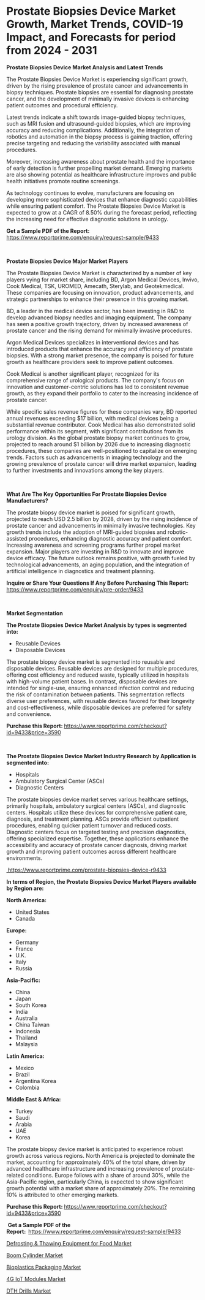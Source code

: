 <p><h1>Prostate Biopsies Device Market Growth, Market Trends, COVID-19 Impact, and Forecasts for period from 2024 - 2031</h1></p><p><strong>Prostate Biopsies Device Market Analysis and Latest Trends</strong></p>
<p><p>The Prostate Biopsies Device Market is experiencing significant growth, driven by the rising prevalence of prostate cancer and advancements in biopsy techniques. Prostate biopsies are essential for diagnosing prostate cancer, and the development of minimally invasive devices is enhancing patient outcomes and procedural efficiency. </p><p>Latest trends indicate a shift towards image-guided biopsy techniques, such as MRI fusion and ultrasound-guided biopsies, which are improving accuracy and reducing complications. Additionally, the integration of robotics and automation in the biopsy process is gaining traction, offering precise targeting and reducing the variability associated with manual procedures.</p><p>Moreover, increasing awareness about prostate health and the importance of early detection is further propelling market demand. Emerging markets are also showing potential as healthcare infrastructure improves and public health initiatives promote routine screenings. </p><p>As technology continues to evolve, manufacturers are focusing on developing more sophisticated devices that enhance diagnostic capabilities while ensuring patient comfort. The Prostate Biopsies Device Market is expected to grow at a CAGR of 8.50% during the forecast period, reflecting the increasing need for effective diagnostic solutions in urology.</p></p>
<p><strong>Get a Sample PDF of the Report:&nbsp;</strong> <a href="https://www.reportprime.com/enquiry/request-sample/9433">https://www.reportprime.com/enquiry/request-sample/9433</a></p>
<p>&nbsp;</p>
<p><strong>Prostate Biopsies Device Major Market Players</strong></p>
<p><p>The Prostate Biopsies Device Market is characterized by a number of key players vying for market share, including BD, Argon Medical Devices, Invivo, Cook Medical, TSK, UROMED, Amecath, Sterylab, and Geotekmedical. These companies are focusing on innovation, product advancements, and strategic partnerships to enhance their presence in this growing market.</p><p>BD, a leader in the medical device sector, has been investing in R&D to develop advanced biopsy needles and imaging equipment. The company has seen a positive growth trajectory, driven by increased awareness of prostate cancer and the rising demand for minimally invasive procedures. </p><p>Argon Medical Devices specializes in interventional devices and has introduced products that enhance the accuracy and efficiency of prostate biopsies. With a strong market presence, the company is poised for future growth as healthcare providers seek to improve patient outcomes.</p><p>Cook Medical is another significant player, recognized for its comprehensive range of urological products. The company's focus on innovation and customer-centric solutions has led to consistent revenue growth, as they expand their portfolio to cater to the increasing incidence of prostate cancer.</p><p>While specific sales revenue figures for these companies vary, BD reported annual revenues exceeding $17 billion, with medical devices being a substantial revenue contributor. Cook Medical has also demonstrated solid performance within its segment, with significant contributions from its urology division. As the global prostate biopsy market continues to grow, projected to reach around $1 billion by 2026 due to increasing diagnostic procedures, these companies are well-positioned to capitalize on emerging trends. Factors such as advancements in imaging technology and the growing prevalence of prostate cancer will drive market expansion, leading to further investments and innovations among the key players.</p></p>
<p>&nbsp;</p>
<p><strong>What Are The Key Opportunities For Prostate Biopsies Device Manufacturers?</strong></p>
<p><p>The prostate biopsy device market is poised for significant growth, projected to reach USD 2.5 billion by 2028, driven by the rising incidence of prostate cancer and advancements in minimally invasive technologies. Key growth trends include the adoption of MRI-guided biopsies and robotic-assisted procedures, enhancing diagnostic accuracy and patient comfort. Increasing awareness and screening programs further propel market expansion. Major players are investing in R&D to innovate and improve device efficacy. The future outlook remains positive, with growth fueled by technological advancements, an aging population, and the integration of artificial intelligence in diagnostics and treatment planning.</p></p>
<p><strong>Inquire or Share Your Questions If Any Before Purchasing This Report:</strong> <a href="https://www.reportprime.com/enquiry/pre-order/9433">https://www.reportprime.com/enquiry/pre-order/9433</a></p>
<p>&nbsp;</p>
<p><strong>Market Segmentation</strong></p>
<p><strong>The Prostate Biopsies Device Market Analysis by types is segmented into:</strong></p>
<p><ul><li>Reusable Devices</li><li>Disposable Devices</li></ul></p>
<p><p>The prostate biopsy device market is segmented into reusable and disposable devices. Reusable devices are designed for multiple procedures, offering cost efficiency and reduced waste, typically utilized in hospitals with high-volume patient bases. In contrast, disposable devices are intended for single-use, ensuring enhanced infection control and reducing the risk of contamination between patients. This segmentation reflects diverse user preferences, with reusable devices favored for their longevity and cost-effectiveness, while disposable devices are preferred for safety and convenience.</p></p>
<p><strong>Purchase this Report:&nbsp;</strong><a href="https://www.reportprime.com/checkout?id=9433&price=3590">https://www.reportprime.com/checkout?id=9433&price=3590</a></p>
<p>&nbsp;</p>
<p><strong>The Prostate Biopsies Device Market Industry Research by Application is segmented into:</strong></p>
<p><ul><li>Hospitals</li><li>Ambulatory Surgical Center (ASCs)</li><li>Diagnostic Centers</li></ul></p>
<p><p>The prostate biopsies device market serves various healthcare settings, primarily hospitals, ambulatory surgical centers (ASCs), and diagnostic centers. Hospitals utilize these devices for comprehensive patient care, diagnosis, and treatment planning. ASCs provide efficient outpatient procedures, enabling quicker patient turnover and reduced costs. Diagnostic centers focus on targeted testing and precision diagnostics, offering specialized expertise. Together, these applications enhance the accessibility and accuracy of prostate cancer diagnosis, driving market growth and improving patient outcomes across different healthcare environments.</p></p>
<p><a href="https://www.reportprime.com/prostate-biopsies-device-r9433">&nbsp;https://www.reportprime.com/prostate-biopsies-device-r9433</a></p>
<p><strong>In terms of Region, the Prostate Biopsies Device Market Players available by Region are:</strong></p>
<p>
    <p> <strong> North America: </strong>
        <ul>
            <li>United States</li>
            <li>Canada</li>
        </ul>
        </p> 
    <p> <strong> Europe: </strong>
        <ul>
            <li>Germany</li>
            <li>France</li>
            <li>U.K.</li>
            <li>Italy</li>
            <li>Russia</li>
        </ul>
        </p> 
    <p> <strong> Asia-Pacific: </strong>
        <ul>
            <li>China</li>
            <li>Japan</li>
            <li>South Korea</li>
            <li>India</li>
            <li>Australia</li>
            <li>China Taiwan</li>
            <li>Indonesia</li>
            <li>Thailand</li>
            <li>Malaysia</li>
        </ul>
        </p> 
    <p> <strong> Latin America: </strong>
        <ul>
            <li>Mexico</li>
            <li>Brazil</li>
            <li>Argentina Korea</li>
            <li>Colombia</li>
        </ul>
        </p> 
    <p> <strong> Middle East & Africa: </strong>
        <ul>
            <li>Turkey</li>
            <li>Saudi</li>
            <li>Arabia</li>
            <li>UAE</li>
            <li>Korea</li>
        </ul>
    </p>
    </p>
<p><p>The prostate biopsy device market is anticipated to experience robust growth across various regions. North America is projected to dominate the market, accounting for approximately 40% of the total share, driven by advanced healthcare infrastructure and increasing prevalence of prostate-related conditions. Europe follows with a share of around 30%, while the Asia-Pacific region, particularly China, is expected to show significant growth potential with a market share of approximately 20%. The remaining 10% is attributed to other emerging markets.</p></p>
<p><strong>Purchase this Report: </strong><a href="https://www.reportprime.com/checkout?id=9433&price=3590">https://www.reportprime.com/checkout?id=9433&price=3590</a></p>
<p>&nbsp;<strong>Get a Sample PDF of the Report:&nbsp;&nbsp;</strong><a href="https://www.reportprime.com/enquiry/request-sample/9433">https://www.reportprime.com/enquiry/request-sample/9433</a></p>
<p><strong></strong></p>
<p><p><a href="https://medium.com/@brennakessler/the-global-defrosting-thawing-equipment-for-food-market-is-at-the-forefront-of-innovation-4360b90cd24f">Defrosting & Thawing Equipment for Food Market</a></p><p><a href="https://www.linkedin.com/pulse/boom-cylinder-market-global-trends-forecast-2024-2031-dxl2c?trackingId=5ytKDrCjQiGm0GI443Kfsg%3D%3D">Boom Cylinder Market</a></p><p><a href="https://medium.com/@abdulkoss1914/the-bioplastics-packaging-market-is-anticipated-to-experience-significant-growth-with-a-56fd6e7ca79d">Bioplastics Packaging Market</a></p><p><a href="https://www.linkedin.com/pulse/exploring-4g-iot-modules-market-dynamics-global-trends-ixcoe?trackingId=jBSvcKmaQzeGwQ3C3iXAgw%3D%3D">4G IoT Modules Market</a></p><p><a href="https://issuu.com/reportprime-2/docs/dth-drills-market-size-2030.pptx_03fab804ebf417">DTH Drills Market</a></p></p>